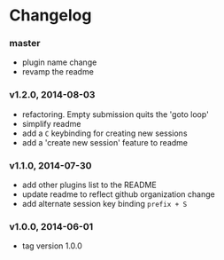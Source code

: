 # Changelog

### master
- plugin name change
- revamp the readme

### v1.2.0, 2014-08-03
- refactoring. Empty submission quits the 'goto loop'
- simplify readme
- add a `C` keybinding for creating new sessions
- add a 'create new session' feature to readme

### v1.1.0, 2014-07-30
- add other plugins list to the README
- update readme to reflect github organization change
- add alternate session key binding `prefix + S`

### v1.0.0, 2014-06-01

- tag version 1.0.0
